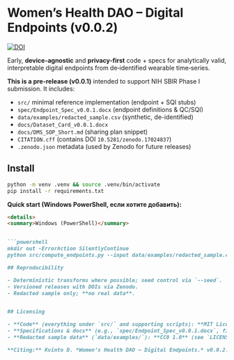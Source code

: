 # Women’s Health DAO – Digital Endpoints (v0.0.2)
[![DOI](https://zenodo.org/badge/DOI/10.5281/zenodo.17024837.svg)](https://doi.org/10.5281/zenodo.17024837)

Early, **device-agnostic** and **privacy-first** code + specs for analytically valid, interpretable digital endpoints from de‑identified wearable time‑series.

**This is a pre-release (v0.0.1)** intended to support NIH SBIR Phase I submission. It includes:
- `src/` minimal reference implementation (endpoint + SQI stubs)
- `spec/Endpoint_Spec_v0.0.1.docx` (endpoint definitions & QC/SQI)
- `data/examples/redacted_sample.csv` (synthetic, de-identified)
- `docs/Dataset_Card_v0.0.1.docx`
- `docs/DMS_SOP_Short.md` (sharing plan snippet)
- `CITATION.cff` (contains DOI `10.5281/zenodo.17024837`)
- `.zenodo.json` metadata (used by Zenodo for future releases)


## Install

```bash
python -m venv .venv && source .venv/bin/activate
pip install -r requirements.txt
```


**Quick start (Windows PowerShell, если хотите добавить):**
```md
<details>
<summary>Windows (PowerShell)</summary>


```powershell
mkdir out -ErrorAction SilentlyContinue
python src/compute_endpoints.py --input data/examples/redacted_sample.csv --out out/endpoints_demo.csv

## Reproducibility

- Deterministic transforms where possible; seed control via `--seed`.
- Versioned releases with DOIs via Zenodo.
- Redacted sample only; **no real data**.


## Licensing

- **Code** (everything under `src/` and supporting scripts): **MIT License** (see `LICENSE`).
- **Specifications & docs** (e.g., `spec/Endpoint_Spec_v0.0.1.docx`, files under `docs/`): **CC BY 4.0** (see `LICENSE_CC-BY-4.0.txt`).
- **Redacted sample data** (`data/examples/`): **CC0 1.0** (see `LICENSE_CC0-1.0.txt`).

**Citing:** Kvinto D. *Women’s Health DAO – Digital Endpoints.* v0.0.2. DOI: 10.5281/zenodo.17024837

